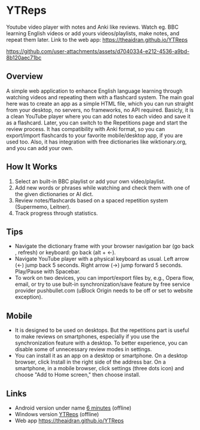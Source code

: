 # YTReps
Youtube video player with notes and Anki like reviews. Watch eg. BBC learning English videos or add yours videos/playlists, make notes, and repeat them later.
Link to the web app: https://theaidran.github.io/YTReps

https://github.com/user-attachments/assets/d7040334-e212-4536-a9bd-8b120aec71bc




## Overview
A simple web application to enhance English language learning through watching videos and repeating them with a flashcard system. 
The main goal here was to create an app as a simple HTML file, which you can run straight from your desktop, no servers, no frameworks, no API required.
Basicly, it is a clean YouTube player where you can add notes to each video and save it as a flashcard. Later, you can switch to the Repetitions page and start the review process.
It has compatibility with Anki format, so you can export/import flashcards to your favorite mobile/desktop app, if you are used too.
Also, it has integration with free dictionaries like wiktionary.org, and you can add your own.   

## How It Works
1. Select an built-in BBC playlist or add your own video/playlist.
2. Add new words or phrases while watching and check them with one of the given dictionaries or AI dict.
3. Review notes/flashcards based on a spaced repetition system (Supermemo, Leitner).
4. Track progress through statistics.

## Tips
* Navigate the dictionary frame with your browser navigation bar (go back , refresh) or keyboard: go back (alt + <-).
* Navigate YouTube player with a physical keyboard as usual. Left arrow (<-) jump back 5 seconds. Right arrow (->) jump forward 5 seconds. Play/Pause with Spacebar.
* To work on two devices, you can import/export files by, e.g., Opera flow, email, or try to use bult-in synchronization/save feature by free service provider pushbullet.com (uBlock Origin needs to be off or set to website exception).

## Mobile
*  It is designed to be used on desktops. But the repetitions part is useful to make reviews on smartphones, especially if you use the synchronization feature with a desktop. To better experience, you can disable some of unnecessary review modes in settings.
*  You can install it as an app on a desktop or smartphone. On a desktop browser, click Install in the right side of the address bar. On a smartphone, in a mobile browser, click settings (three dots icon) and choose "Add to Home screen," then choose install. 

## Links
*  Android version under name [6 minutes](https://raw.githubusercontent.com/theaidran/YTReps/refs/heads/main/6%20minutes.apk) (offline)
*  Windows version [YTReps](https://raw.githubusercontent.com/theaidran/YTReps/refs/heads/main/YTReps.exe) (offline)
*  Web app https://theaidran.github.io/YTReps
  



